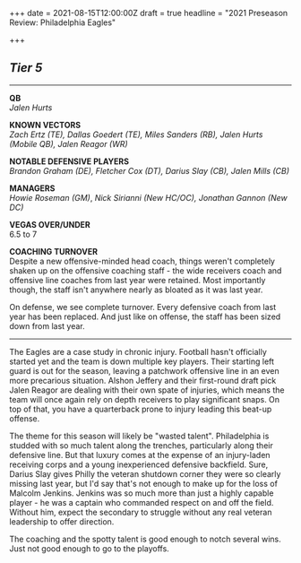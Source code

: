 +++
date = 2021-08-15T12:00:00Z
draft = true
headline = "2021 Preseason Review: Philadelphia Eagles"

+++
## _Tier 5_

***

**QB**  
_Jalen Hurts_

**KNOWN VECTORS**  
_Zach Ertz (TE), Dallas Goedert (TE), Miles Sanders (RB), Jalen Hurts (Mobile QB), Jalen Reagor (WR)_

**NOTABLE DEFENSIVE PLAYERS**  
_Brandon Graham (DE), Fletcher Cox (DT), Darius Slay (CB), Jalen Mills (CB)_

**MANAGERS**  
_Howie Roseman (GM)_, _Nick Sirianni_ _(New HC/OC), Jonathan Gannon (New DC)_

**VEGAS OVER/UNDER**  
6\.5 to 7

**COACHING TURNOVER**  
Despite a new offensive-minded head coach, things weren't completely shaken up on the offensive coaching staff - the wide receivers coach and offensive line coaches from last year were retained. Most importantly though, the staff isn't anywhere nearly as bloated as it was last year.

On defense, we see complete turnover. Every defensive coach from last year has been replaced. And just like on offense, the staff has been sized down from last year.

***

The Eagles are a case study in chronic injury. Football hasn't officially started yet and the team is down multiple key players. Their starting left guard is out for the season, leaving a patchwork offensive line in an even more precarious situation. Alshon Jeffery and their first-round draft pick Jalen Reagor are dealing with their own spate of injuries, which means the team will once again rely on depth receivers to play significant snaps. On top of that, you have a quarterback prone to injury leading this beat-up offense.

The theme for this season will likely be "wasted talent". Philadelphia is studded with so much talent along the trenches, particularly along their defensive line. But that luxury comes at the expense of an injury-laden receiving corps and a young inexperienced defensive backfield. Sure, Darius Slay gives Philly the veteran shutdown corner they were so clearly missing last year, but I'd say that's not enough to make up for the loss of Malcolm Jenkins. Jenkins was so much more than just a highly capable player - he was a captain who commanded respect on and off the field. Without him, expect the secondary to struggle without any real veteran leadership to offer direction.

The coaching and the spotty talent is good enough to notch several wins. Just not good enough to go to the playoffs.